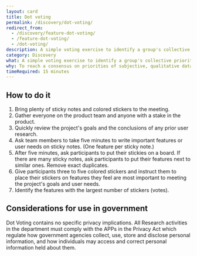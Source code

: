 ```yaml
---
layout: card
title: Dot voting
permalink: /discovery/dot-voting/
redirect_from:
  - /discovery/feature-dot-voting/
  - /feature-dot-voting/
  - /dot-voting/
description: A simple voting exercise to identify a group's collective priorities.
category: Discovery
what: A simple voting exercise to identify a group's collective priorities.
why: To reach a consensus on priorities of subjective, qualitative data with a group of people. This is especially helpful with larger groups of stakeholders and groups with high risk of disagreement.
timeRequired: 15 minutes
---
```


## How to do it

1. Bring plenty of sticky notes and colored stickers to the meeting.
1. Gather everyone on the product team and anyone with a stake in the product.
1. Quickly review the project's goals and the conclusions of any prior user research.
1. Ask team members to take five minutes to write important features or user needs on sticky notes. (One feature per sticky note.)
1. After five minutes, ask participants to put their stickies on a board. If there are many sticky notes, ask participants to put their features next to similar ones. Remove exact duplicates.
1. Give participants three to five colored stickers and instruct them to place their stickers on features they feel are most important to meeting the project's goals and user needs.
1. Identify the features with the largest number of stickers (votes).

<section class="method--section method--section--government-considerations" markdown="1" >

## Considerations for use in government

Dot Voting contains no specific privacy implications. All Research activities in the department must comply with the APPs in the Privacy Act which regulate how government agencies collect, use, store and disclose personal information, and how individuals may access and correct personal information held about them.
</section>
